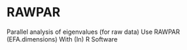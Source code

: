 # RAWPAR
Parallel analysis of eigenvalues (for raw data) Use RAWPAR (EFA.dimensions) With (In) R Software
